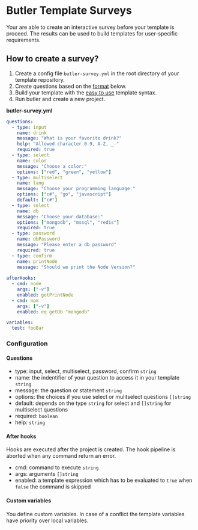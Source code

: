 # Butler Template Surveys

Your are able to create an interactive survey before your template is proceed. The results can be used to build templates for user-specific requirements.

## How to create a survey?

1. Create a config file `butler-survey.yml` in the root directory of your template repository.
2. Create questions based on the [format](#configuration) below.
3. Build your template with the [easy to use](/docs/templateSyntax.md#get-survey-results) template syntax.
4. Run butler and create a new project.

**butler-survey.yml**
```yml
questions:
  - type: input
    name: drink
    message: "What is your favorite drink?"
    help: "Allowed character 0-9, A-Z, _-"
    required: true
  - type: select
    name: color
    message: "Choose a color:"
    options: ["red", "green", "yellow"]
  - type: multiselect
    name: lang
    message: "Choose your programming language:"
    options: ["c#", "go", "javascript"]
    default: ["c#"]
  - type: select
    name: db
    message: "Choose your database:"
    options: ["mongodb", "mssql", "redis"]
    required: true
  - type: password
    name: dbPassword
    message: "Please enter a db password"
    required: true
  - type: confirm
    name: printNode
    message: "Should we print the Node Version?"
    
afterHooks:
  - cmd: node
    args: ["-v"]
    enabled: getPrintNode
  - cmd: npm
    args: ["-v"]
    enabled: eq getDb "mongodb"

variables:
  test: fooBar
```

### Configuration

#### Questions
- type: input, select, multiselect, password, confirm `string`
- name: the indentifier of your question to access it in your template `string`
- message: the question or statement `string`
- options: the choices if you use select or mulitselect questions `[]string`
- default: depends on the type `string` for select and `[]string` for multiselect questions
- required: `boolean`
- help: `string`

#### After hooks
Hooks are executed after the project is created. The hook pipeline is aborted when any command return an error.

- cmd: command to execute `string`
- args: arguments `[]string`
- enabled: a template expression which has to be evaluated to `true` when `false` the command is skipped

#### Custom variables
You define custom variables. In case of a conflict the template variables have priority over local variables.


